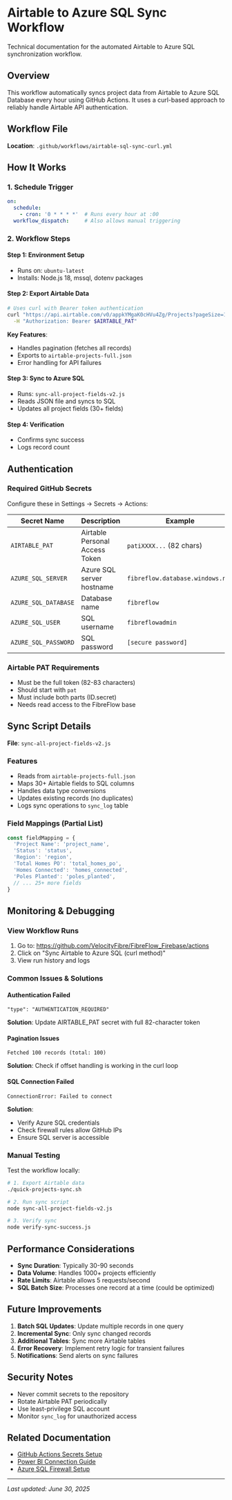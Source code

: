 # Airtable to Azure SQL Sync Workflow

Technical documentation for the automated Airtable to Azure SQL synchronization workflow.

## Overview

This workflow automatically syncs project data from Airtable to Azure SQL Database every hour using GitHub Actions. It uses a curl-based approach to reliably handle Airtable API authentication.

## Workflow File

**Location**: `.github/workflows/airtable-sql-sync-curl.yml`

## How It Works

### 1. Schedule Trigger
```yaml
on:
  schedule:
    - cron: '0 * * * *'  # Runs every hour at :00
  workflow_dispatch:     # Also allows manual triggering
```

### 2. Workflow Steps

#### Step 1: Environment Setup
- Runs on: `ubuntu-latest`
- Installs: Node.js 18, mssql, dotenv packages

#### Step 2: Export Airtable Data
```bash
# Uses curl with Bearer token authentication
curl "https://api.airtable.com/v0/appkYMgaK0cHVu4Zg/Projects?pageSize=100" \
  -H "Authorization: Bearer $AIRTABLE_PAT"
```

**Key Features**:
- Handles pagination (fetches all records)
- Exports to `airtable-projects-full.json`
- Error handling for API failures

#### Step 3: Sync to Azure SQL
- Runs: `sync-all-project-fields-v2.js`
- Reads JSON file and syncs to SQL
- Updates all project fields (30+ fields)

#### Step 4: Verification
- Confirms sync success
- Logs record count

## Authentication

### Required GitHub Secrets

Configure these in Settings → Secrets → Actions:

| Secret Name | Description | Example |
|-------------|-------------|---------|
| `AIRTABLE_PAT` | Airtable Personal Access Token | `patiXXXX...` (82 chars) |
| `AZURE_SQL_SERVER` | Azure SQL server hostname | `fibreflow.database.windows.net` |
| `AZURE_SQL_DATABASE` | Database name | `fibreflow` |
| `AZURE_SQL_USER` | SQL username | `fibreflowadmin` |
| `AZURE_SQL_PASSWORD` | SQL password | `[secure password]` |

### Airtable PAT Requirements
- Must be the full token (82-83 characters)
- Should start with `pat`
- Must include both parts (ID.secret)
- Needs read access to the FibreFlow base

## Sync Script Details

**File**: `sync-all-project-fields-v2.js`

### Features
- Reads from `airtable-projects-full.json`
- Maps 30+ Airtable fields to SQL columns
- Handles data type conversions
- Updates existing records (no duplicates)
- Logs sync operations to `sync_log` table

### Field Mappings (Partial List)
```javascript
const fieldMapping = {
  'Project Name': 'project_name',
  'Status': 'status',
  'Region': 'region',
  'Total Homes PO': 'total_homes_po',
  'Homes Connected': 'homes_connected',
  'Poles Planted': 'poles_planted',
  // ... 25+ more fields
}
```

## Monitoring & Debugging

### View Workflow Runs
1. Go to: https://github.com/VelocityFibre/FibreFlow_Firebase/actions
2. Click on "Sync Airtable to Azure SQL (curl method)"
3. View run history and logs

### Common Issues & Solutions

#### Authentication Failed
```
"type": "AUTHENTICATION_REQUIRED"
```
**Solution**: Update AIRTABLE_PAT secret with full 82-character token

#### Pagination Issues
```
Fetched 100 records (total: 100)
```
**Solution**: Check if offset handling is working in the curl loop

#### SQL Connection Failed
```
ConnectionError: Failed to connect
```
**Solution**: 
- Verify Azure SQL credentials
- Check firewall rules allow GitHub IPs
- Ensure SQL server is accessible

### Manual Testing

Test the workflow locally:

```bash
# 1. Export Airtable data
./quick-projects-sync.sh

# 2. Run sync script
node sync-all-project-fields-v2.js

# 3. Verify sync
node verify-sync-success.js
```

## Performance Considerations

- **Sync Duration**: Typically 30-90 seconds
- **Data Volume**: Handles 1000+ projects efficiently
- **Rate Limits**: Airtable allows 5 requests/second
- **SQL Batch Size**: Processes one record at a time (could be optimized)

## Future Improvements

1. **Batch SQL Updates**: Update multiple records in one query
2. **Incremental Sync**: Only sync changed records
3. **Additional Tables**: Sync more Airtable tables
4. **Error Recovery**: Implement retry logic for transient failures
5. **Notifications**: Send alerts on sync failures

## Security Notes

- Never commit secrets to the repository
- Rotate Airtable PAT periodically
- Use least-privilege SQL account
- Monitor `sync_log` for unauthorized access

## Related Documentation

- [GitHub Actions Secrets Setup](./github-actions-secrets-setup.md)
- [Power BI Connection Guide](./power-bi-connection-guide.md)
- [Azure SQL Firewall Setup](./azure-sql-firewall-setup.md)

---

*Last updated: June 30, 2025*